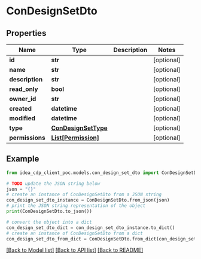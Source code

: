 # ConDesignSetDto


## Properties

Name | Type | Description | Notes
------------ | ------------- | ------------- | -------------
**id** | **str** |  | [optional] 
**name** | **str** |  | [optional] 
**description** | **str** |  | [optional] 
**read_only** | **bool** |  | [optional] 
**owner_id** | **str** |  | [optional] 
**created** | **datetime** |  | [optional] 
**modified** | **datetime** |  | [optional] 
**type** | [**ConDesignSetType**](ConDesignSetType.md) |  | [optional] 
**permissions** | [**List[Permission]**](Permission.md) |  | [optional] 

## Example

```python
from idea_cdp_client_poc.models.con_design_set_dto import ConDesignSetDto

# TODO update the JSON string below
json = "{}"
# create an instance of ConDesignSetDto from a JSON string
con_design_set_dto_instance = ConDesignSetDto.from_json(json)
# print the JSON string representation of the object
print(ConDesignSetDto.to_json())

# convert the object into a dict
con_design_set_dto_dict = con_design_set_dto_instance.to_dict()
# create an instance of ConDesignSetDto from a dict
con_design_set_dto_from_dict = ConDesignSetDto.from_dict(con_design_set_dto_dict)
```
[[Back to Model list]](../README.md#documentation-for-models) [[Back to API list]](../README.md#documentation-for-api-endpoints) [[Back to README]](../README.md)


